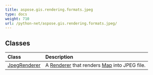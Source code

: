 ```yaml
---
title: aspose.gis.rendering.formats.jpeg
type: docs
weight: 710
url: /python-net/aspose.gis.rendering.formats.jpeg/
---
```





## **Classes**
| **Class** | **Description** |
| :- | :- |
| [JpegRenderer](/psd/python-net/aspose.gis.rendering.formats.jpeg/jpegrenderer/) | A [Renderer](/psd/python-net/aspose.gis.rendering/renderer/) that renders [Map](/psd/python-net/aspose.gis.rendering/map/) into JPEG file. |
